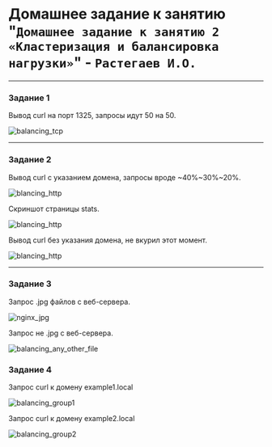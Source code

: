 # Домашнее задание к занятию "`Домашнее задание к занятию 2 «Кластеризация и балансировка нагрузки»`" - `Растегаев И.О.`

---


### Задание 1


Вывод curl на порт 1325, запросы идут 50 на 50.

![balancing_tcp](https://github.com/petrushka1991/rastegaev_homework/Clustering_and_load_balancing/images/balancing_tcp.jpg)


---

### Задание 2


Вывод curl с указанием домена, запросы вроде \~40%\~30%\~20%.

![blancing_http](https://github.com/petrushka1991/rastegaev_homework/blob/main/images/clustering_and_load_balancing/balancing_http.jpg)

Скриншот страницы stats.

![blancing_http](https://github.com/petrushka1991/rastegaev_homework/blob/main/images/clustering_and_load_balancing/haproxy_stats.jpg) 

Вывод curl без указания домена, не вкурил этот момент.

![blancing_http](https://github.com/petrushka1991/rastegaev_homework/blob/main/images/clustering_and_load_balancing/without_http.jpg)


---

### Задание 3


Запрос .jpg файлов с веб-сервера.

![nginx_jpg](https://github.com/petrushka1991/rastegaev_homework/blob/main/images/clustering_and_load_balancing/nginx_jpg.jpg) 

Запрос не .jpg c веб-сервера.

![balancing_any_other_file](https://github.com/petrushka1991/rastegaev_homework/blob/main/images/clustering_and_load_balancing/balancing_any_other_file.jpg)


### Задание 4


Запрос curl к домену example1.local

![balancing_group1](https://github.com/petrushka1991/rastegaev_homework/blob/main/images/clustering_and_load_balancing/balancing_group1.jpg)

Запрос curl к домену example2.local

![balancing_group2](https://github.com/petrushka1991/rastegaev_homework/blob/main/images/clustering_and_load_balancing/balancing_group2.jpg)

